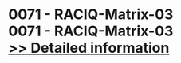 # 0071 - RACIQ-Matrix-03<br />0071 - RACIQ-Matrix-03<br />[>> Detailed information](https://secure.shareit.com/shareit/product.html?productid=300951614&affiliateid=200057808)